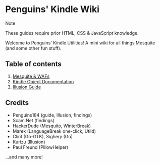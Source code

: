 # Penguins' Kindle Wiki

> [!NOTE]
> These guides require prior HTML, CSS & JavaScript knowledge.

Welcome to Penguins' Kindle Utilities! A mini wiki for all things Mesquite (and some other fun stuff).

## Table of contents

1. [Mesquite & WAFs](/Mesquite-WAFs.md)
2. [Kindle Object Documentation](/Kindle%20Object%20Docs/Overview.md)
3. [Illusion Guide](/Illusion-Guide.md)

## Credits

- Penguins184 (guide, Illusion, findings)
- Scam.Net (findings)
- HackerDude (Mesquito, WinterBreak)
- Marek (LanguageBreak one-click, Utild)
- Clint (Go-GTK), Sighery (Go)
- Kurizu (Illusion)
- Paul Freund (PillowHelper)

...and many more!
